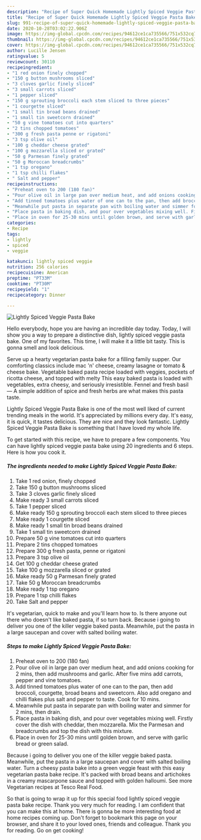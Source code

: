 ```yaml
---
description: "Recipe of Super Quick Homemade Lightly Spiced Veggie Pasta Bake"
title: "Recipe of Super Quick Homemade Lightly Spiced Veggie Pasta Bake"
slug: 991-recipe-of-super-quick-homemade-lightly-spiced-veggie-pasta-bake
date: 2020-10-28T03:02:22.906Z
image: https://img-global.cpcdn.com/recipes/94612ce1ca735566/751x532cq70/lightly-spiced-veggie-pasta-bake-recipe-main-photo.jpg
thumbnail: https://img-global.cpcdn.com/recipes/94612ce1ca735566/751x532cq70/lightly-spiced-veggie-pasta-bake-recipe-main-photo.jpg
cover: https://img-global.cpcdn.com/recipes/94612ce1ca735566/751x532cq70/lightly-spiced-veggie-pasta-bake-recipe-main-photo.jpg
author: Lucille Jensen
ratingvalue: 5
reviewcount: 30110
recipeingredient:
- "1 red onion finely chopped"
- "150 g button mushrooms sliced"
- "3 cloves garlic finely sliced"
- "3 small carrots sliced"
- "1 pepper sliced"
- "150 g sprouting broccoli each stem sliced to three pieces"
- "1 courgette sliced"
- "1 small tin broad beans drained"
- "1 small tin sweetcorn drained"
- "50 g vine tomatoes cut into quarters"
- "2 tins chopped tomatoes"
- "300 g fresh pasta penne or rigatoni"
- "3 tsp olive oil"
- "100 g cheddar cheese grated"
- "100 g mozzarella sliced or grated"
- "50 g Parmesan finely grated"
- "50 g Moroccan breadcrumbs"
- "1 tsp oregano"
- "1 tsp chilli flakes"
- " Salt and pepper"
recipeinstructions:
- "Preheat oven to 200 (180 fan)"
- "Pour olive oil in large pan over medium heat, and add onions cooking for 2 mins, then add mushrooms and garlic. After five mins add carrots, pepper and vine tomatoes."
- "Add tinned tomatoes plus water of one can to the pan, then add broccoli, courgette, broad beans and sweetcorn. Also add oregano and chilli flakes plus salt and pepper to taste. Cook for 10 mins."
- "Meanwhile put pasta in separate pan with boiling water and simmer for 2 mins, then drain."
- "Place pasta in baking dish, and pour over vegetables mixing well. Firstly cover the dish with cheddar, then mozzarella. Mix the Parmesan and breadcrumbs and top the dish with this mixture."
- "Place in oven for 25-30 mins until golden brown, and serve with garlic bread or green salad."
categories:
- Recipe
tags:
- lightly
- spiced
- veggie

katakunci: lightly spiced veggie 
nutrition: 256 calories
recipecuisine: American
preptime: "PT33M"
cooktime: "PT30M"
recipeyield: "1"
recipecategory: Dinner

---
```



![Lightly Spiced Veggie Pasta Bake](https://img-global.cpcdn.com/recipes/94612ce1ca735566/751x532cq70/lightly-spiced-veggie-pasta-bake-recipe-main-photo.jpg)

Hello everybody, hope you are having an incredible day today. Today, I will show you a way to prepare a distinctive dish, lightly spiced veggie pasta bake. One of my favorites. This time, I will make it a little bit tasty. This is gonna smell and look delicious.

Serve up a hearty vegetarian pasta bake for a filling family supper. Our comforting classics include mac &#39;n&#39; cheese, creamy lasagne or tomato &amp; cheese bake. Vegetable baked pasta recipe loaded with veggies, pockets of ricotta cheese, and topped with melty This easy baked pasta is loaded with vegetables, extra cheesy, and seriously irresistible. Fennel and fresh basil — A simple addition of spice and fresh herbs are what makes this pasta taste.

Lightly Spiced Veggie Pasta Bake is one of the most well liked of current trending meals in the world. It's appreciated by millions every day. It's easy, it is quick, it tastes delicious. They are nice and they look fantastic. Lightly Spiced Veggie Pasta Bake is something that I have loved my whole life.


To get started with this recipe, we have to prepare a few components. You can have lightly spiced veggie pasta bake using 20 ingredients and 6 steps. Here is how you cook it.

<!--inarticleads1-->

##### The ingredients needed to make Lightly Spiced Veggie Pasta Bake:

1. Take 1 red onion, finely chopped
1. Take 150 g button mushrooms sliced
1. Take 3 cloves garlic finely sliced
1. Make ready 3 small carrots sliced
1. Take 1 pepper sliced
1. Make ready 150 g sprouting broccoli each stem sliced to three pieces
1. Make ready 1 courgette sliced
1. Make ready 1 small tin broad beans drained
1. Take 1 small tin sweetcorn drained
1. Prepare 50 g vine tomatoes cut into quarters
1. Prepare 2 tins chopped tomatoes
1. Prepare 300 g fresh pasta, penne or rigatoni
1. Prepare 3 tsp olive oil
1. Get 100 g cheddar cheese grated
1. Take 100 g mozzarella sliced or grated
1. Make ready 50 g Parmesan finely grated
1. Take 50 g Moroccan breadcrumbs
1. Make ready 1 tsp oregano
1. Prepare 1 tsp chilli flakes
1. Take  Salt and pepper


It&#39;s vegetarian, quick to make and you&#39;ll learn how to. Is there anyone out there who doesn&#39;t like baked pasta, if so turn back. Because i going to deliver you one of the killer veggie baked pasta. Meanwhile, put the pasta in a large saucepan and cover with salted boiling water. 

<!--inarticleads2-->

##### Steps to make Lightly Spiced Veggie Pasta Bake:

1. Preheat oven to 200 (180 fan)
1. Pour olive oil in large pan over medium heat, and add onions cooking for 2 mins, then add mushrooms and garlic. After five mins add carrots, pepper and vine tomatoes.
1. Add tinned tomatoes plus water of one can to the pan, then add broccoli, courgette, broad beans and sweetcorn. Also add oregano and chilli flakes plus salt and pepper to taste. Cook for 10 mins.
1. Meanwhile put pasta in separate pan with boiling water and simmer for 2 mins, then drain.
1. Place pasta in baking dish, and pour over vegetables mixing well. Firstly cover the dish with cheddar, then mozzarella. Mix the Parmesan and breadcrumbs and top the dish with this mixture.
1. Place in oven for 25-30 mins until golden brown, and serve with garlic bread or green salad.


Because i going to deliver you one of the killer veggie baked pasta. Meanwhile, put the pasta in a large saucepan and cover with salted boiling water. Turn a cheesy pasta bake into a green veggie feast with this easy vegetarian pasta bake recipe. It&#39;s packed with broad beans and artichokes in a creamy mascarpone sauce and topped with golden halloumi. See more Vegetarian recipes at Tesco Real Food. 

So that is going to wrap it up for this special food lightly spiced veggie pasta bake recipe. Thank you very much for reading. I am confident that you can make this at home. There is gonna be more interesting food at home recipes coming up. Don't forget to bookmark this page on your browser, and share it to your loved ones, friends and colleague. Thank you for reading. Go on get cooking!
